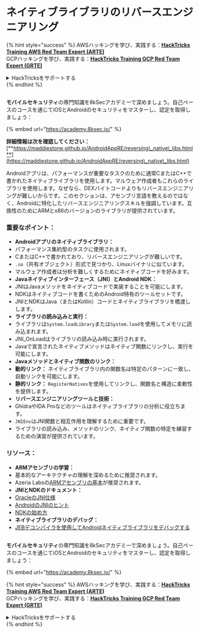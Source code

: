 # ネイティブライブラリのリバースエンジニアリング

{% hint style="success" %}
AWSハッキングを学び、実践する：<img src="/.gitbook/assets/arte.png" alt="" data-size="line">[**HackTricks Training AWS Red Team Expert (ARTE)**](https://training.hacktricks.xyz/courses/arte)<img src="/.gitbook/assets/arte.png" alt="" data-size="line">\
GCPハッキングを学び、実践する：<img src="/.gitbook/assets/grte.png" alt="" data-size="line">[**HackTricks Training GCP Red Team Expert (GRTE)**<img src="/.gitbook/assets/grte.png" alt="" data-size="line">](https://training.hacktricks.xyz/courses/grte)

<details>

<summary>HackTricksをサポートする</summary>

* [**サブスクリプションプラン**](https://github.com/sponsors/carlospolop)を確認してください！
* **💬 [**Discordグループ**](https://discord.gg/hRep4RUj7f)または[**Telegramグループ**](https://t.me/peass)に参加するか、**Twitter** 🐦 [**@hacktricks\_live**](https://twitter.com/hacktricks\_live)**をフォローしてください。**
* **ハッキングのトリックを共有するには、[**HackTricks**](https://github.com/carlospolop/hacktricks)と[**HackTricks Cloud**](https://github.com/carlospolop/hacktricks-cloud)のGitHubリポジトリにPRを送信してください。**

</details>
{% endhint %}

<figure><img src="/.gitbook/assets/image (2).png" alt=""><figcaption></figcaption></figure>

**モバイルセキュリティ**の専門知識を8kSecアカデミーで深めましょう。自己ペースのコースを通じてiOSとAndroidのセキュリティをマスターし、認定を取得しましょう：

{% embed url="https://academy.8ksec.io/" %}

**詳細情報は次を確認してください：** [**https://maddiestone.github.io/AndroidAppRE/reversing\_native\_libs.html**](https://maddiestone.github.io/AndroidAppRE/reversing\_native\_libs.html)

Androidアプリは、パフォーマンスが重要なタスクのために通常CまたはC++で書かれたネイティブライブラリを使用します。マルウェア作成者もこれらのライブラリを使用します。なぜなら、DEXバイトコードよりもリバースエンジニアリングが難しいからです。このセクションは、アセンブリ言語を教えるのではなく、Androidに特化したリバースエンジニアリングスキルを強調しています。互換性のためにARMとx86のバージョンのライブラリが提供されています。

### 重要なポイント：

* **Androidアプリのネイティブライブラリ：**
* パフォーマンス集約型のタスクに使用されます。
* CまたはC++で書かれており、リバースエンジニアリングが難しいです。
* `.so`（共有オブジェクト）形式で見つかり、Linuxバイナリに似ています。
* マルウェア作成者は分析を難しくするためにネイティブコードを好みます。
* **Javaネイティブインターフェース（JNI）とAndroid NDK：**
* JNIはJavaメソッドをネイティブコードで実装することを可能にします。
* NDKはネイティブコードを書くためのAndroid特有のツールセットです。
* JNIとNDKはJava（またはKotlin）コードとネイティブライブラリを橋渡しします。
* **ライブラリの読み込みと実行：**
* ライブラリは`System.loadLibrary`または`System.load`を使用してメモリに読み込まれます。
* JNI\_OnLoadはライブラリの読み込み時に実行されます。
* Javaで宣言されたネイティブメソッドはネイティブ関数にリンクし、実行を可能にします。
* **Javaメソッドとネイティブ関数のリンク：**
* **動的リンク：** ネイティブライブラリ内の関数名は特定のパターンに一致し、自動リンクを可能にします。
* **静的リンク：** `RegisterNatives`を使用してリンクし、関数名と構造に柔軟性を提供します。
* **リバースエンジニアリングツールと技術：**
* GhidraやIDA Proなどのツールはネイティブライブラリの分析に役立ちます。
* `JNIEnv`はJNI関数と相互作用を理解するために重要です。
* ライブラリの読み込み、メソッドのリンク、ネイティブ関数の特定を練習するための演習が提供されています。

### リソース：

* **ARMアセンブリの学習：**
* 基本的なアーキテクチャの理解を深めるために推奨されます。
* Azeria Labsの[ARMアセンブリの基本](https://azeria-labs.com/writing-arm-assembly-part-1/)が推奨されます。
* **JNIとNDKのドキュメント：**
* [OracleのJNI仕様](https://docs.oracle.com/javase/7/docs/technotes/guides/jni/spec/jniTOC.html)
* [AndroidのJNIのヒント](https://developer.android.com/training/articles/perf-jni)
* [NDKの始め方](https://developer.android.com/ndk/guides/)
* **ネイティブライブラリのデバッグ：**
* [JEBデコンパイラを使用してAndroidネイティブライブラリをデバッグする](https://medium.com/@shubhamsonani/how-to-debug-android-native-libraries-using-jeb-decompiler-eec681a22cf3)

<figure><img src="/.gitbook/assets/image (2).png" alt=""><figcaption></figcaption></figure>

**モバイルセキュリティ**の専門知識を8kSecアカデミーで深めましょう。自己ペースのコースを通じてiOSとAndroidのセキュリティをマスターし、認定を取得しましょう：

{% embed url="https://academy.8ksec.io/" %}

{% hint style="success" %}
AWSハッキングを学び、実践する：<img src="/.gitbook/assets/arte.png" alt="" data-size="line">[**HackTricks Training AWS Red Team Expert (ARTE)**](https://training.hacktricks.xyz/courses/arte)<img src="/.gitbook/assets/arte.png" alt="" data-size="line">\
GCPハッキングを学び、実践する：<img src="/.gitbook/assets/grte.png" alt="" data-size="line">[**HackTricks Training GCP Red Team Expert (GRTE)**<img src="/.gitbook/assets/grte.png" alt="" data-size="line">](https://training.hacktricks.xyz/courses/grte)

<details>

<summary>HackTricksをサポートする</summary>

* [**サブスクリプションプラン**](https://github.com/sponsors/carlospolop)を確認してください！
* **💬 [**Discordグループ**](https://discord.gg/hRep4RUj7f)または[**Telegramグループ**](https://t.me/peass)に参加するか、**Twitter** 🐦 [**@hacktricks\_live**](https://twitter.com/hacktricks\_live)**をフォローしてください。**
* **ハッキングのトリックを共有するには、[**HackTricks**](https://github.com/carlospolop/hacktricks)と[**HackTricks Cloud**](https://github.com/carlospolop/hacktricks-cloud)のGitHubリポジトリにPRを送信してください。**

</details>
{% endhint %}
